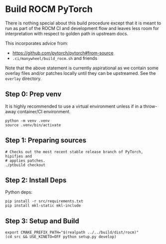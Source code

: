 # Build ROCM PyTorch

There is nothing special about this build procedure except that it is meant
to run as part of the ROCM CI and development flow and leaves less room for
interpretation with respect to golden path in upstream docs.

This incorporates advice from:

- https://github.com/pytorch/pytorch#from-source
- `.ci/manywheel/build_rocm.sh` and friends

Note that the above statement is currently aspirational as we contain some
overlay files and/or patches locally until they can be upstreamed. See the
`overlay` directory.

## Step 0: Prep venv

It is highly recommended to use a virtual environment unless if in a throw-away
container/CI environment.

```
python -m venv .venv
source .venv/bin/activate
```

## Step 1: Preparing sources

```
# Checks out the most recent stable release branch of PyTorch, hipifies and
# applies patches.
./ptbuild checkout
```

## Step 2: Install Deps

Python deps:

```
pip install -r src/requirements.txt
pip install mkl-static mkl-include
```

## Step 3: Setup and Build

```
export CMAKE_PREFIX_PATH="$(realpath ../../build/dist/rocm)"
(cd src && USE_KINETO=OFF python setup.py develop)
```

